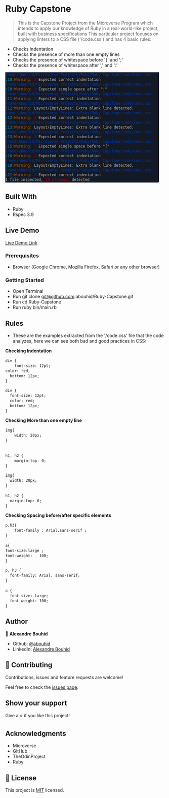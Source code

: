 # Ruby Capstone 

> This is the Capstone Project from the Microverse Program which intends to apply our knowledge of Ruby in a real-world-like project, built with business specifications
> This particular project focuses on applying linters to a CSS file ('/code.css') and has 4 basic rules:
- Checks indentation
- Checks the presence of more than one empty lines
- Checks the presence of whitespace before '{' and ';' 
- Checks the presence of whitespace after ',' and ':' 

![Screenshot](screenshot.png)

## Built With

- Ruby
- Rspec 3.9



## Live Demo

[Live Demo Link](https://www.loom.com/share/7934d967438b44379f6bedbf0e64f66e)

### Prerequisites

- Browser (Google Chrome, Mozilla Firefox, Safari or any other browser)

### Getting Started
- Open Terminal
- Run git clone git@github.com:abouhid/Ruby-Capstone.git
- Run cd Ruby-Capstone
- Run ruby bin/main.rb

## Rules 

* These are the examples extracted from the '/code.css' file that the code analyzes, here we can see both bad and good practices in CSS:

**Checking Indentation**

```bad code:
div { 
    font-size: 12pt;
color: red; 
  bottom: 12px;
}
```

```good code:
div { 
  font-size: 12pt;
  color: red; 
  bottom: 12px;
}
```

**Checking More than one empty line**

```bad code:
img{
    width: 20px; 
}


h1, h2 {
    margin-top: 0;
}
```

```good code:
img{
  width: 20px; 
}

h1, h2 {
  margin-top: 0;
}
```
**Checking Spacing before/after specific elements**

```bad code:
p,h3{
    font-family : Arial,sans-serif ;
}

a{
font-size:large ;
font-weight:   100;
}
```

```good code:
p, h3 {
  font-family: Arial, sans-serif;
}

a {
  font-size: large;
  font-weight: 100;
}
```

## Author

👤 **Alexandre Bouhid**

- Github: [@abouhid](https://github.com/abouhid)
- LinkedIn: [Alexandre Bouhid](https://www.linkedin.com/in/alexandrebouhid/)

## 🤝 Contributing

Contributions, issues and feature requests are welcome!

Feel free to check the [issues page]().

## Show your support

Give a ⭐️ if you like this project!

## Acknowledgments

- Microverse
- GitHub
- TheOdinProject
- Ruby

## 📝 License

This project is [MIT](lic.url) licensed.

